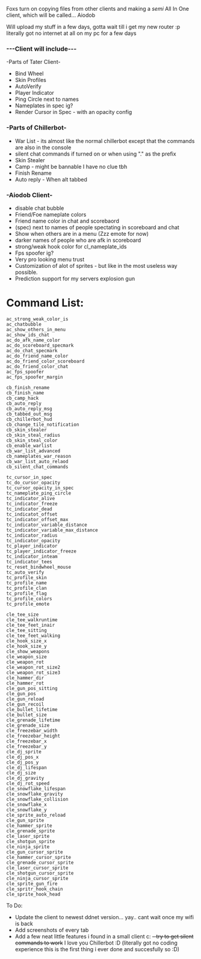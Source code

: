 Foxs turn on copying files from other clients and making a *semi* All In One client, which will be called... Aiodob

Will upload my stuff in a few days, gotta wait till i get my new router :p 
literally got no internet at all on my pc for a few days

### ---Client will include---

-Parts of Tater Client-
- Bind Wheel
- Skin Profiles
- AutoVerify
- Player Indicator
- Ping Circle next to names
- Nameplates in spec ig?
- Render Cursor in Spec - with an opacity config

### -Parts of Chillerbot-
- War List - its almost like the normal chillerbot except that the commands are also in the console
- silent chat commands if turned on or when using "." as the prefix
- Skin Stealer
- Camp - might be bannable I have no clue tbh
- Finish Rename
- Auto reply - When alt tabbed

### -Aiodob Client-
- disable chat bubble
- Friend/Foe nameplate colors
- Friend name color in chat and scorebaord
- (spec) next to names of people spectating in scoreboard and chat
- Show when others are in a menu (Zzz emote for now)
- darker names of people who are afk in scoreboard
- strong/weak hook color for cl_nameplate_ids
- Fps spoofer ig?
- Very pro looking menu trust
- Customization of alot of sprites - but like in the most useless way possible.
- Prediction support for my servers explosion gun

# Command List:
```
ac_strong_weak_color_is
ac_chatbubble
ac_show_others_in_menu
ac_show_ids_chat
ac_do_afk_name_color
ac_do_scoreboard_specmark
ac_do_chat_specmark
ac_do_friend_name_color
ac_do_friend_color_scoreboard
ac_do_friend_color_chat
ac_fps_spoofer
ac_fps_spoofer_margin

cb_finish_rename
cb_finish_name
cb_camp_hack
cb_auto_reply
cb_auto_reply_msg
cb_tabbed_out_msg
cb_chillerbot_hud
cb_change_tile_notification
cb_skin_stealer
cb_skin_steal_radius
cb_skin_steal_color
cb_enable_warlist
cb_war_list_advanced
cb_nameplates_war_reason
cb_war_list_auto_relaod
cb_silent_chat_commands

tc_cursor_in_spec
tc_do_cursor_opacity
tc_cursor_opacity_in_spec
tc_nameplate_ping_circle
tc_indicator_alive
tc_indicator_freeze
tc_indicator_dead
tc_indicatot_offset
tc_indicator_offset_max
tc_indicator_variable_distance
tc_indicator_variable_max_distance
tc_indicator_radius
tc_indicator_opacity
tc_player_indicator
tc_player_indicator_freeze
tc_indicator_inteam
tc_indicator_tees
tc_reset_bindwheel_mouse
tc_auto_verify
tc_profile_skin
tc_profile_name
tc_profile_clan
tc_profile_flag
tc_profile_colors
tc_profile_emote

cle_tee_size
cle_tee_walkruntime
cle_tee_feet_inair
cle_tee_sitting
cle_tee_feet_walking
cle_hook_size_x
cle_hook_size_y
cle_show_weapons
cle_weapon_size
cle_weapon_rot
cle_weapon_rot_size2
cle_weapon_rot_size3
cle_hammer_dir
cle_hammer_rot
cle_gun_pos_sitting
cle_gun_pos
cle_gun_reload
cle_gun_recoil
cle_bullet_lifetime
cle_bullet_size
cle_grenade_lifetime
cle_grenade_size
cle_freezebar_width
cle_freezebar_height
cle_freezebar_x
cle_freezebar_y
cle_dj_sprite
cle_dj_pos_x
cle_dj_pos_y
cle_dj_lifespan
cle_dj_size
cle_dj_gravity
cle_dj_rot_speed
cle_snowflake_lifespan
cle_snowflake_gravity
cle_snowflake_collision
cle_snowflake_x
cle_snowflake_y
cle_sprite_auto_reload
cle_gun_sprite
cle_hammer_sprite
cle_grenade_sprite
cle_laser_sprite
cle_shotgun_sprite
cle_ninja_sprite
cle_gun_cursor_sprite
cle_hammer_cursor_sprite
cle_grenade_cursor_sprite
cle_laser_cursor_sprite
cle_shotgun_cursor_sprite
cle_ninja_cursor_sprite
cle_sprite_gun_fire
cle_spritr_hook_chain
cle_sprite_hook_head
```

To Do:
- Update the client to newest ddnet version... yay.. cant wait once my wifi is back
- Add screenshots of every tab
- Add a few neat little features i found in a small client c:
~~- try to get silent commands to work~~ I love you Chillerbot :D
(literally got no coding experience this is the first thing i ever done and succesfully so :D)
